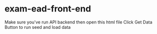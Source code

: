 # exam-ead-front-end

Make sure you've run API backend then open this html file
Click Get Data Button to run seed and load data

